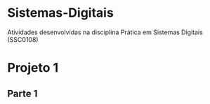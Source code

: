# Sistemas-Digitais
Atividades desenvolvidas na disciplina Prática em Sistemas Digitais (SSC0108) 

# Projeto 1

## Parte 1
